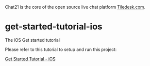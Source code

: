 Chat21 is the core of the open source live chat platform [Tiledesk.com](http://www.tiledesk.com).

# get-started-tutorial-ios
The iOS Get started tutorial

Please refer to this tutorial to setup and run this project:

[Get Started Tutorial - iOS](http://www.chat21.org/docs/ios/get-started/)
